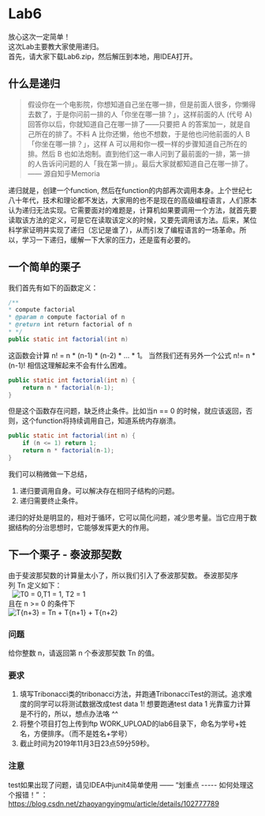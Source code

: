 # Lab6
放心这次一定简单！<br/>
这次Lab主要教大家使用递归。<br/>
首先，请大家下载Lab6.zip，然后解压到本地，用IDEA打开。

## 什么是递归
> 假设你在一个电影院，你想知道自己坐在哪一排，但是前面人很多，你懒得去数了，于是你问前一排的人「你坐在哪一排？」，这样前面的人 (代号 A) 回答你以后，你就知道自己在哪一排了——只要把 A 的答案加一，就是自己所在的排了。不料 A 比你还懒，他也不想数，于是他也问他前面的人 B「你坐在哪一排？」，这样 A 可以用和你一模一样的步骤知道自己所在的排。然后 B 也如法炮制。直到他们这一串人问到了最前面的一排，第一排的人告诉问问题的人「我在第一排」。最后大家就都知道自己在哪一排了。 <br/>
—— 源自知乎Memoria

递归就是，创建一个function, 然后在function的内部再次调用本身。上个世纪七八十年代，技术和理论都不发达，大家用的也不是现在的高级编程语言，人们原本认为递归无法实现。它需要面对的难题是，计算机如果要调用一个方法，就首先要读取该方法的定义，可是它在读取该定义的时候，又要先调用该方法。后来，某位科学家证明并实现了递归（忘记是谁了），从而引发了编程语言的一场革命。所以，学习一下递归，缓解一下大家的压力，还是蛮有必要的。

## 一个简单的栗子
我们首先有如下的函数定义：
```java
/**
* compute factorial
* @param n compute factorial of n
* @return int return factorial of n
* */
public static int factorial(int n)
```
这函数会计算 n! = n * (n-1) * (n-2) * ... * 1。
当然我们还有另外一个公式 n!= n * (n-1)!
相信这理解起来不会有什么困难。

```java
public static int factorial(int n) {
    return n * factorial(n-1);
}
```
但是这个函数存在问题，缺乏终止条件。比如当n == 0 的时候，就应该返回，否则，这个function将持续调用自己，知道系统内存崩溃。
```java
public static int factorial(int n) {
    if (n <= 1) return 1;
    return n * factorial(n-1);
}
```
我们可以稍微做一下总结，
1. 递归要调用自身。可以解决存在相同子结构的问题。
2. 递归需要终止条件。

递归的好处是明显的，相对于循环，它可以简化问题，减少思考量。当它应用于数据结构的分治思想时，它能够发挥更大的作用。

## 下一个栗子 - 泰波那契数
由于斐波那契数的计算量太小了，所以我们引入了泰波那契数。
泰波那契序列 Tn 定义如下：<br/> 
<img src="http://chart.googleapis.com/chart?cht=tx&chl= T_0 = 0,T_1 = 1, T_2 = 1" alt="T0 = 0,T1 = 1, T2 = 1" style="border:none;">
<br/>
且在 n >= 0 的条件下 
<br/>
<img src="http://chart.googleapis.com/chart?cht=tx&chl= T_{n+3} = T_n + T_{n+1} + T_{n+2}" alt="T{n+3} = Tn + T{n+1} + T{n+2}" style="border:none;">

### 问题
给你整数 n，请返回第 n 个泰波那契数 Tn 的值。

### 要求
1. 填写Tribonacci类的tribonacci方法，并跑通TribonacciTest的测试。追求难度的同学可以将测试数据改成test data 1! 想要跑通test data 1 光靠蛮力计算是不行的，所以，想点办法咯 ^^
2. 将整个项目打包上传到ftp WORK_UPLOAD的lab6目录下，命名为学号+姓名，方便排序。（而不是姓名+学号）
3. 截止时间为2019年11月3日23点59分59秒。

### 注意
test如果出现了问题，请见IDEA中junit4简单使用 —— “划重点 ----- 如何处理这个报错！” ： https://blog.csdn.net/zhaoyangyingmu/article/details/102777789








